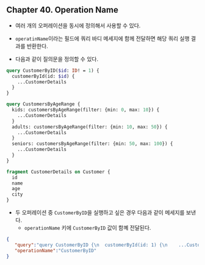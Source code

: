 
## Chapter 40. Operation Name

* 여러 개의 오퍼레이션을 동시에 정의해서 사용할 수 있다.
* `operatinName`이라는 필드에 쿼리 바디 메세지에 함께 전달하면 해당 쿼리 실행 결과를 반환한다.

* 다음과 같이 질의문을 정의할 수 있다.

```graphql
query CustomerByID($id: ID! = 1) {
  customerById(id: $id) {
    ...CustomerDetails
  }
}

query CustomersByAgeRange {
  kids: customersByAgeRange(filter: {min: 0, max: 10}) {
    ...CustomerDetails
  }
  adults: customersByAgeRange(filter: {min: 10, max: 50}) {
    ...CustomerDetails
  }
  seniors: customersByAgeRange(filter: {min: 50, max: 100}) {
    ...CustomerDetails
  }
}

fragment CustomerDetails on Customer {
  id
  name
  age
  city
}
```

* 두 오퍼레이션 중 `CustomerByID`을 실행하고 싶은 경우 다음과 같이 메세지를 보낸다.
    * `operationName` 키에 `CustomerByID` 값이 함꼐 전달된다.

```json
{
   "query":"query CustomerByID {\n  customerById(id: 1) {\n    ...CustomerDetails\n  }\n}\n\nquery CustomersByAgeRange {\n  kids: customersByAgeRange(filter: {min: 0, max: 10}) {\n    ...CustomerDetails\n  }\n  adults: customersByAgeRange(filter: {min: 10, max: 50}) {\n    ...CustomerDetails\n  }\n  seniors: customersByAgeRange(filter: {min: 50, max: 100}) {\n    ...CustomerDetails\n  }\n}\n\nfragment CustomerDetails on Customer {\n  id\n  name\n  age\n  city\n}",
   "operationName":"CustomerByID"
}
```
